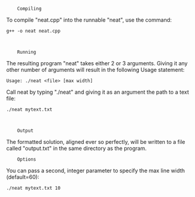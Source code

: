 		Compiling

To compile "neat.cpp" into the runnable "neat", use the
command:

	g++ -o neat neat.cpp
	


		Running

The resulting program "neat" takes either 2 or 3 arguments.
Giving it any other number of arguments will result in the
following Usage statement:

	Usage: ./neat <file> [max width]


Call neat by typing "./neat" and giving it as an argument
the path to a text file:

	./neat mytext.txt



		Output

The formatted solution, aligned ever so perfectly, will be
written to a file called "output.txt" in the same directory
as the program.



		Options

You can pass a second, integer parameter to specify the max
line width (default=60):

	./neat mytext.txt 10

